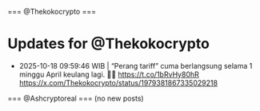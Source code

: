 === @Thekokocrypto ===

# Updates for @Thekokocrypto

- 2025-10-18 09:59:46 WIB | “Perang tariff” cuma berlangsung selama 1 minggu  April keulang lagi. 🤦‍♂️ https://t.co/1bRvHy80hR
  https://x.com/Thekokocrypto/status/1979381867335029218

=== @Ashcryptoreal ===
(no new posts)

